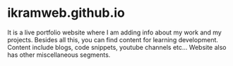 # ikramweb.github.io
It is a live portfolio website where I am adding info about my work and my projects. 
Besides all this, you can find content for learning development. Content include blogs, code snippets, youtube channels etc... 
Website also has other miscellaneous segments.

### 
